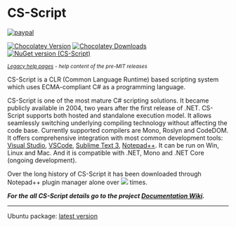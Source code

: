 # CS-Script
<img align="right" src="https://raw.githubusercontent.com/oleg-shilo/cs-script/master/Source/wiki/images/css_logo_codeplex_256x256_2.png" alt="" style="float:right">

[![paypal](https://www.paypalobjects.com/en_US/i/btn/btn_donateCC_LG.gif)](https://oleg-shilo.github.io/cs-script/Donation.html)


[![Chocolatey Version](http://img.shields.io/chocolatey/v/cs-script.svg?style=flat-square)](http://chocolatey.org/packages/cs-script) [![Chocolatey Downloads](http://img.shields.io/chocolatey/dt/cs-script.svg?style=flat-square)](http://chocolatey.org/packages/cs-script) [![NuGet version (CS-Script)](https://img.shields.io/nuget/v/CS-Script.svg?style=flat-square)](https://www.nuget.org/packages/CS-Script/)

<sub>_[Legacy help pages](http://oleg-shilo.github.io/cs-script/help-legacy/root/) - help content of the pre-MIT releases_</sub> 

CS-Script is a CLR (Common Language Runtime) based scripting system which uses ECMA-compliant C# as a programming language.

CS-Script is one of the most mature C# scripting solutions. It became publicly available in 2004, two years after the first release of .NET. 
CS-Script supports both hosted and standalone execution model. It allows seamlessly switching underlying compiling technology without affecting the code base. Currently supported compilers are Mono, Roslyn and CodeDOM. It offers comprehensive integration with most common development tools: 
[Visual Studio](https://github.com/oleg-shilo/CS-Script.VSIX), 
[VSCode](https://github.com/oleg-shilo/cs-script.vscode), 
[Sublime Text 3](https://github.com/oleg-shilo/cs-script-sublime), 
[Notepad++](https://github.com/oleg-shilo/cs-script.npp). 
It can be run on Win, Linux and Mac. And it is compatible with .NET, Mono and .NET Core (ongoing development). 

Over the long history of CS-Script it has been downloaded through Notepad++ plugin manager alone over ![](http://www.csscript.net/statistics/css.npp.count.jpeg) times.

_**For the all CS-Script details go to the project [Documentation Wiki](https://github.com/oleg-shilo/cs-script/wiki).**_
<hr/>

Ubuntu package: [latest version](linux\ubuntu\version.txt)
